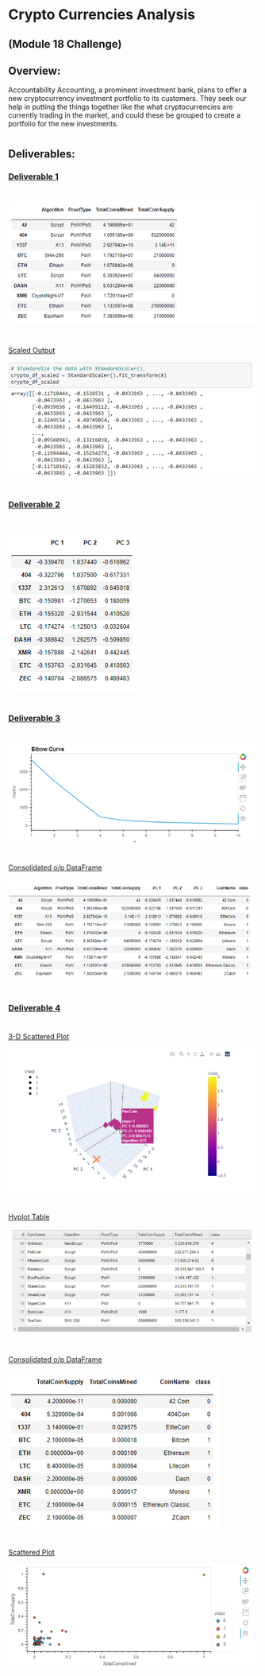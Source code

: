 # Crypto Currencies Analysis
## (Module 18 Challenge)

## Overview:
Accountability Accounting, a prominent investment bank, plans to offer a new cryptocurrency investment portfolio to its customers. They seek our help in putting the things together like the what cryptocurrencies are currently trading in the market, and could these be grouped to create a portfolio for the new investments.
#
## Deliverables:

### [Deliverable 1](https://github.com/neerajain9/Cryptocurrencies/blob/Data-Science/Resources/deliverable1.png)

#
![](https://github.com/neerajain9/Cryptocurrencies/blob/Data-Science/Resources/deliverable1.png?raw=true)

#
[Scaled Output](https://github.com/neerajain9/Cryptocurrencies/blob/Data-Science/Resources/deliverable1_Scaled%20output.png)

![](https://github.com/neerajain9/Cryptocurrencies/blob/Data-Science/Resources/deliverable1_Scaled%20output.png?raw=true)



#
### [Deliverable 2](https://github.com/neerajain9/Cryptocurrencies/blob/Data-Science/Resources/deliverable2.png)

#
![](https://github.com/neerajain9/Cryptocurrencies/blob/Data-Science/Resources/deliverable2.png?raw=true)



#
### [Deliverable 3](https://github.com/neerajain9/Cryptocurrencies/blob/Data-Science/Resources/deliverable3_elbow%20curve.png)

#
![](https://github.com/neerajain9/Cryptocurrencies/blob/Data-Science/Resources/deliverable3_elbow%20curve.png?raw=true)

#
[Consolidated o/p DataFrame](https://github.com/neerajain9/Cryptocurrencies/blob/Data-Science/Resources/deliverable3.png)

![](https://github.com/neerajain9/Cryptocurrencies/blob/Data-Science/Resources/deliverable3.png?raw=true)


#
### [Deliverable 4](https://github.com/neerajain9/Cryptocurrencies/blob/Data-Science/Resources/deliverable4_3D-Scatter.png)

#
[3-D Scattered Plot](https://github.com/neerajain9/Cryptocurrencies/blob/Data-Science/Resources/deliverable4_3D-Scatter.png)

![](https://github.com/neerajain9/Cryptocurrencies/blob/Data-Science/Resources/deliverable4_3D-Scatter.png?raw=true)

#
[Hvplot Table](https://github.com/neerajain9/Cryptocurrencies/blob/Data-Science/Resources/deliverable4_hvplot%20-%20table.png)

![](https://github.com/neerajain9/Cryptocurrencies/blob/Data-Science/Resources/deliverable4_hvplot%20-%20table.png?raw=true)

#
[Consolidated o/p DataFrame](https://github.com/neerajain9/Cryptocurrencies/blob/Data-Science/Resources/deliverable4.png)

![](https://github.com/neerajain9/Cryptocurrencies/blob/Data-Science/Resources/deliverable4.png?raw=true)

#
[Scattered Plot](https://github.com/neerajain9/Cryptocurrencies/blob/Data-Science/Resources/deliverable4_scatter-plot.png)

![](https://github.com/neerajain9/Cryptocurrencies/blob/Data-Science/Resources/deliverable4_scatter-plot.png?raw=true)